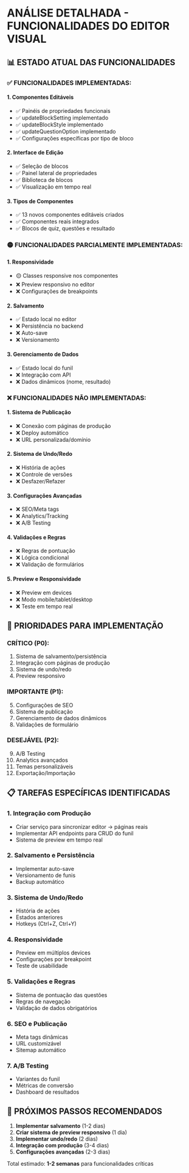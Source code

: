 # ANÁLISE DETALHADA - FUNCIONALIDADES DO EDITOR VISUAL

## 📊 ESTADO ATUAL DAS FUNCIONALIDADES

### ✅ **FUNCIONALIDADES IMPLEMENTADAS:**

#### 1. **Componentes Editáveis**
- ✅ Painéis de propriedades funcionais
- ✅ updateBlockSetting implementado
- ✅ updateBlockStyle implementado
- ✅ updateQuestionOption implementado
- ✅ Configurações específicas por tipo de bloco

#### 2. **Interface de Edição**
- ✅ Seleção de blocos
- ✅ Painel lateral de propriedades
- ✅ Biblioteca de blocos
- ✅ Visualização em tempo real

#### 3. **Tipos de Componentes**
- ✅ 13 novos componentes editáveis criados
- ✅ Componentes reais integrados
- ✅ Blocos de quiz, questões e resultado

### 🟡 **FUNCIONALIDADES PARCIALMENTE IMPLEMENTADAS:**

#### 1. **Responsividade**
- 🟡 Classes responsive nos componentes
- ❌ Preview responsivo no editor
- ❌ Configurações de breakpoints

#### 2. **Salvamento**
- ✅ Estado local no editor
- ❌ Persistência no backend
- ❌ Auto-save
- ❌ Versionamento

#### 3. **Gerenciamento de Dados**
- ✅ Estado local do funil
- ❌ Integração com API
- ❌ Dados dinâmicos (nome, resultado)

### ❌ **FUNCIONALIDADES NÃO IMPLEMENTADAS:**

#### 1. **Sistema de Publicação**
- ❌ Conexão com páginas de produção
- ❌ Deploy automático
- ❌ URL personalizada/domínio

#### 2. **Sistema de Undo/Redo**
- ❌ História de ações
- ❌ Controle de versões
- ❌ Desfazer/Refazer

#### 3. **Configurações Avançadas**
- ❌ SEO/Meta tags
- ❌ Analytics/Tracking
- ❌ A/B Testing

#### 4. **Validações e Regras**
- ❌ Regras de pontuação
- ❌ Lógica condicional
- ❌ Validação de formulários

#### 5. **Preview e Responsividade**
- ❌ Preview em devices
- ❌ Modo mobile/tablet/desktop
- ❌ Teste em tempo real

## 🎯 PRIORIDADES PARA IMPLEMENTAÇÃO

### **CRÍTICO (P0):**
1. Sistema de salvamento/persistência
2. Integração com páginas de produção
3. Sistema de undo/redo
4. Preview responsivo

### **IMPORTANTE (P1):**
5. Configurações de SEO
6. Sistema de publicação
7. Gerenciamento de dados dinâmicos
8. Validações de formulário

### **DESEJÁVEL (P2):**
9. A/B Testing
10. Analytics avançados
11. Temas personalizáveis
12. Exportação/Importação

## 📋 TAREFAS ESPECÍFICAS IDENTIFICADAS

### **1. Integração com Produção**
- Criar serviço para sincronizar editor → páginas reais
- Implementar API endpoints para CRUD do funil
- Sistema de preview em tempo real

### **2. Salvamento e Persistência**
- Implementar auto-save
- Versionamento de funis
- Backup automático

### **3. Sistema de Undo/Redo**
- História de ações
- Estados anteriores
- Hotkeys (Ctrl+Z, Ctrl+Y)

### **4. Responsividade**
- Preview em múltiplos devices
- Configurações por breakpoint
- Teste de usabilidade

### **5. Validações e Regras**
- Sistema de pontuação das questões
- Regras de navegação
- Validação de dados obrigatórios

### **6. SEO e Publicação**
- Meta tags dinâmicas
- URL customizável
- Sitemap automático

### **7. A/B Testing**
- Variantes do funil
- Métricas de conversão
- Dashboard de resultados

## 🚀 PRÓXIMOS PASSOS RECOMENDADOS

1. **Implementar salvamento** (1-2 dias)
2. **Criar sistema de preview responsivo** (1 dia)
3. **Implementar undo/redo** (2 dias)
4. **Integração com produção** (3-4 dias)
5. **Configurações avançadas** (2-3 dias)

Total estimado: **1-2 semanas** para funcionalidades críticas
